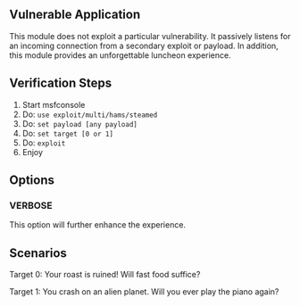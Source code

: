 ## Vulnerable Application

This module does not exploit a particular vulnerability. It passively listens
for an incoming connection from a secondary exploit or payload. In addition,
this module provides an unforgettable luncheon experience.

## Verification Steps

  1. Start msfconsole
  2. Do: ```use exploit/multi/hams/steamed```
  3. Do: ```set payload [any payload]```
  4. Do: ```set target [0 or 1]```
  4. Do: ```exploit```
  5. Enjoy

## Options

### VERBOSE

  This option will further enhance the experience.

## Scenarios

Target 0: Your roast is ruined! Will fast food suffice?

Target 1: You crash on an alien planet. Will you ever play the piano again?
